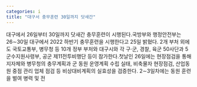 ```yaml
---
categories: i
title: "대구서 충무훈련 30일까지 닷새간"
---
```

대구에서 26일부터 30일까지 닷새간 충무훈련이 시행된다.국방부와 행정안전부는 26∼30일 대구에서 2022 하반기 충무훈련을 시행한다고 25일 밝혔다. 2개 부처 외에도 국토교통부, 병무청 등 10개 정부 부처와 대구시와 각 구·군, 경찰, 육군 50사단과 5군수지원사령부, 공군 제11전투비행단 등이 참가한다.첫날인 26일에는 현장점검을 통해 지자체와 병무청의 충무계획과 군 동원 운영계획 수립 실태, 비축물자 현장점검, 산업동원 중점 관리 업체 점검 등 비상대비계획의 실효성을 검증한다. 2∼3일차에는 동원 훈련을 벌여 병력 및 전